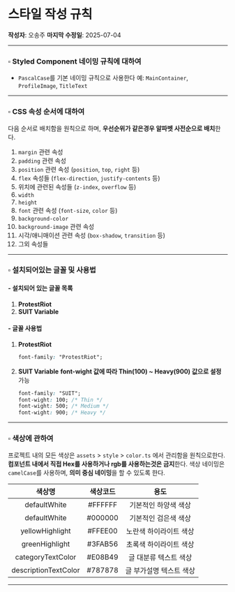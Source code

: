 # 스타일 작성 규칙

**작성자**: 오송주
**마지막 수정일**: 2025-07-04

---

### ▫️ Styled Component 네이밍 규칙에 대하여

- `PascalCase`를 기본 네이밍 규칙으로 사용한다
  예: `MainContainer`, `ProfileImage`, `TitleText`

---

### ▫️ CSS 속성 순서에 대하여

다음 순서로 배치함을 원칙으로 하며,
**우선순위가 같은경우 알파벳 사전순으로 배치**한다.

1. `margin` 관련 속성
2. `padding` 관련 속성
3. `position` 관련 속성 (`position`, `top`, `right` 등)
4. `flex` 속성들 (`flex-direction`, `justify-contents` 등)
5. 위치에 관련된 속성들 (`z-index`, `overflow` 등)
6. `width`
7. `height`
8. `font` 관련 속성 (`font-size`, `color` 등)
9. `background-color`
10. `background-image` 관련 속성
11. 시각/애니매이션 관련 속성 (`box-shadow`, `transition` 등)
12. 그외 속성들

---

### ▫️ 설치되어있는 글꼴 및 사용법

#### - 설치되어 있는 글꼴 목록

1. **ProtestRiot**
2. **SUIT Variable**

#### - 글꼴 사용법

1. **ProtestRiot**

   ```css
   font-family: "ProtestRiot";
   ```

2. **SUIT Variable**
   **font-wight 값에 따라 Thin(100) ~ Heavy(900) 값으로 설정** 가능

   ```css
   font-family: "SUIT";
   font-wight: 100; /* Thin */
   font-wight: 500; /* Medium */
   font-wight: 900; /* Heavy */
   ```

---

### ▫️ 색상에 관하여

프로젝트 내의 모든 색상은 `assets` > `style` > `color.ts` 에서 관리함을 원칙으로한다.
**컴포넌트 내에서 직접 Hex를 사용하거나 rgb를 사용하는것은 금지**한다.
색상 네이밍은 `camelCase`를 사용하며, **의미 중심 네이밍**을 할 수 있도록 한다.

|        색상명        | 색상코드 |          용도           |
| :------------------: | :------: | :---------------------: |
|     defaultWhite     | #FFFFFF  |  기본적인 하양색 색상   |
|     defaultWhite     | #000000  |  기본적인 검은색 색상   |
|   yellowHighlight    | #FFEE00  | 노란색 하이라이트 색상  |
|    greenHighlight    | #3FAB56  | 초록색 하이라이트 색상  |
|  categoryTextColor   | #E08B49  |  글 대분류 텍스트 색상  |
| descriptionTextColor | #787878  | 글 부가설명 텍스트 색상 |

---
